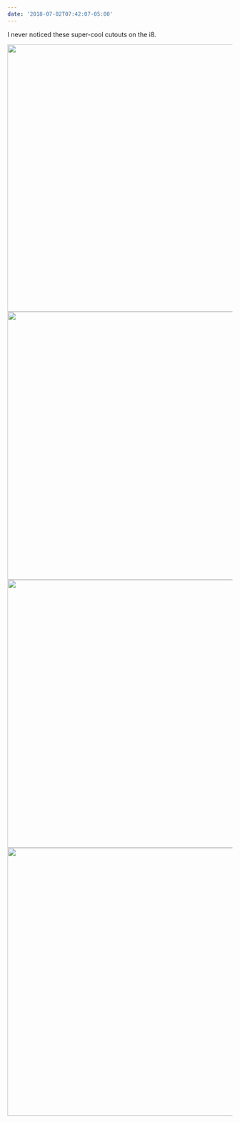 ```yaml
---
date: '2018-07-02T07:42:07-05:00'
---
```

I never noticed these super-cool cutouts on the i8.

<img src="uploads/2018/4352f4eb25.jpg" width="600" height="598" /><img src="uploads/2018/7efb78ffaa.jpg" width="600" height="600" /><img src="uploads/2018/138f00bb48.jpg" width="600" height="600" /><img src="uploads/2018/a2de0f2451.jpg" width="600" height="600" />
